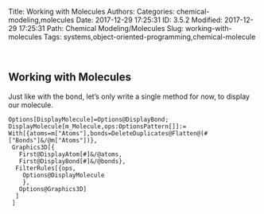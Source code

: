 Title: Working with Molecules
Authors: 
Categories: chemical-modeling,molecules
Date: 2017-12-29 17:25:31
ID: 3.5.2
Modified: 2017-12-29 17:25:31
Path: Chemical Modeling/Molecules
Slug: working-with-molecules
Tags: systems,object-oriented-programming,chemical-molecule

<a id="working-with-molecules" style="width:0;height:0;margin:0;padding:0;">&zwnj;</a>

## Working with Molecules

Just like with the bond, let’s only write a single method for now, to display our molecule.

	Options[DisplayMolecule]=Options@DisplayBond;
	DisplayMolecule[m_Molecule,ops:OptionsPattern[]]:=
	With[{atoms=m["Atoms"],bonds=DeleteDuplicates@Flatten@(#["Bonds"]&/@m["Atoms"])},
	 Graphics3D[{
	   First@DisplayAtom[#]&/@atoms,
	   First@DisplayBond[#]&/@bonds},
	  FilterRules[{ops,
	    Options@DisplayMolecule
	    },
	   Options@Graphics3D]
	  ]
	 ]